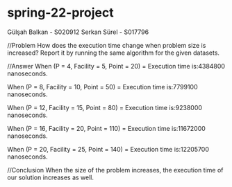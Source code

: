 # spring-22-project

Gülşah Balkan - S020912
Serkan Sürel - S017796

//Problem
How does the execution time change when problem size is increased? 
Report it by running the same algorithm for the given datasets.

//Answer
When (P = 4, Facility = 5, Point = 20) = Execution time is:4384800 nanoseconds.

When (P = 8, Facility = 10, Point = 50) = Execution time is:7799100 nanoseconds.

When (P = 12, Facility = 15, Point = 80) = Execution time is:9238000 nanoseconds.

When (P = 16, Facility = 20, Point = 110) = Execution time is:11672000 nanoseconds.

When (P = 20, Facility = 25, Point = 140) = Execution time is:12205700 nanoseconds.

//Conclusion
When the size of the problem increases, the execution time of our solution increases as well.
